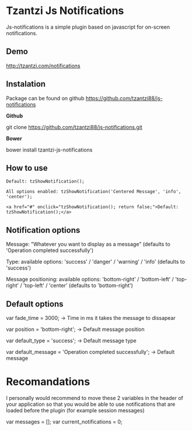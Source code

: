 Tzantzi Js Notifications
===========================

Js-notifications is a simple plugin based on javascript for on-screen notifications.

Demo
----------------------------
http://tzantzi.com/notifications


Instalation
----------------------------
Package can be found on github https://github.com/tzantzi88/js-notifications

**Github**

git clone https://github.com/tzantzi88/js-notifications.git


**Bower**

bower install tzantzi-js-notifications


How to use
----------------------------
```
Default: tzShowNotification();

All options enabled: tzShowNotification('Centered Message', 'info', 'center');

<a href="#" onclick="tzShowNotification(); return false;">Default: tzShowNotification();</a>
```

Notification options
----------------------------

Message: "Whatever you want to display as a message" (defaults to 'Operation completed successfully')

Type: available options: 'success' / 'danger' / 'warning' / 'info' (defaults to 'success')

Message positioning: available options: 'bottom-right' / 'bottom-left' / 'top-right' / 'top-left' / 'center' (defaults to 'bottom-right')


Default options
----------------------------

var fade_time = 3000; -> Time in ms it takes the message to dissapear

var position = 'bottom-right'; -> Default message position

var default_type = 'success'; -> Default message type

var default_message = 'Operation completed successfully'; -> Default message


Recomandations
===========================

I personally would recommend to move these 2 variables in the header of your application so that you would be able to use notifications that are loaded before the plugin (for example session messages)

var messages = [];
var current_notifications = 0;